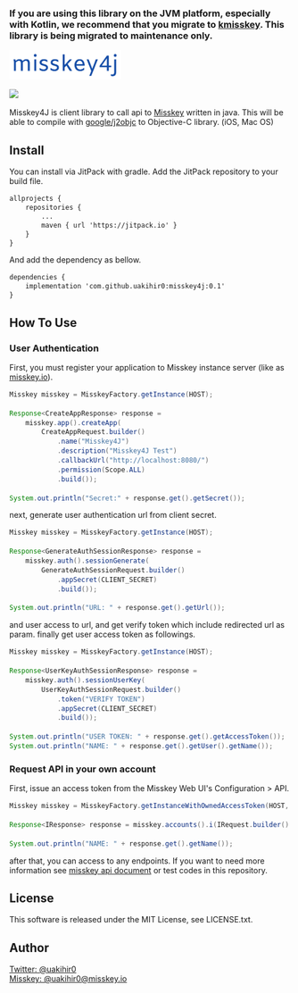### **If you are using this library on the JVM platform, especially with Kotlin, we recommend that you migrate to [kmisskey](https://github.com/uakihir0/kmisskey). This library is being migrated to maintenance only.**

<img src="./resource/img/misskey4j.png" width="200">

[![](https://jitpack.io/v/uakihir0/misskey4j.svg)](https://jitpack.io/#uakihir0/misskey4j)

Misskey4J is client library to call api to [Misskey](https://join.misskey.page/ja/) written in java. This will be able to compile with [google/j2objc] to Objective-C library. (iOS, Mac OS) 

## Install

You can install via JitPack with gradle. Add the JitPack repository to your build file.

```
allprojects {
	repositories {
		...
		maven { url 'https://jitpack.io' }
	}
}
```

And add the dependency as bellow.

```
dependencies {
	implementation 'com.github.uakihir0:misskey4j:0.1'
}
```


## How To Use

### User Authentication

First, you must register your application to Misskey instance server (like as [misskey.io](https://misskey.io/)).

```java
Misskey misskey = MisskeyFactory.getInstance(HOST);

Response<CreateAppResponse> response =
    misskey.app().createApp(
        CreateAppRequest.builder()
            .name("Misskey4J")
            .description("Misskey4J Test")
            .callbackUrl("http://localhost:8080/")
            .permission(Scope.ALL)
            .build());

System.out.println("Secret:" + response.get().getSecret());
```

next, generate user authentication url from client secret.

```java
Misskey misskey = MisskeyFactory.getInstance(HOST);

Response<GenerateAuthSessionResponse> response =
    misskey.auth().sessionGenerate(
        GenerateAuthSessionRequest.builder()
            .appSecret(CLIENT_SECRET)
            .build());

System.out.println("URL: " + response.get().getUrl());
```

and user access to url, and get verify token which include redirected url as param. finally get user access token as followings.

```java
Misskey misskey = MisskeyFactory.getInstance(HOST);

Response<UserKeyAuthSessionResponse> response =
    misskey.auth().sessionUserKey(
        UserKeyAuthSessionRequest.builder()
            .token("VERIFY TOKEN")
            .appSecret(CLIENT_SECRET)
            .build());

System.out.println("USER TOKEN: " + response.get().getAccessToken());
System.out.println("NAME: " + response.get().getUser().getName());
```

### Request API in your own account

First, issue an access token from the Misskey Web UI's Configuration > API.

```java
Misskey misskey = MisskeyFactory.getInstanceWithOwnedAccessToken(HOST, OWNED_ACCESS_TOKEN);

Response<IResponse> response = misskey.accounts().i(IRequest.builder().build());

System.out.println("NAME: " + response.get().getName());
```

after that, you can access to any endpoints. If you want to need more information see [misskey api document](https://misskey-hub.net/docs/api/endpoints.html) or test codes in this repository.

## License
This software is released under the MIT License, see LICENSE.txt.

## Author
[Twitter: @uakihir0](https://twitter.com/uakihir0)  
[Misskey: @uakihir0@misskey.io](https://misskey.io/@uakihir0)


  [google/j2objc]: https://github.com/google/j2objc